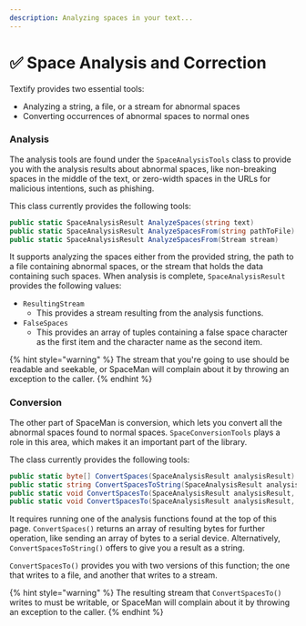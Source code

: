```yaml
---
description: Analyzing spaces in your text...
---
```


# ✅ Space Analysis and Correction

Textify provides two essential tools:

* Analyzing a string, a file, or a stream for abnormal spaces
* Converting occurrences of abnormal spaces to normal ones

### Analysis

The analysis tools are found under the `SpaceAnalysisTools` class to provide you with the analysis results about abnormal spaces, like non-breaking spaces in the middle of the text, or zero-width spaces in the URLs for malicious intentions, such as phishing.

This class currently provides the following tools:

```csharp
public static SpaceAnalysisResult AnalyzeSpaces(string text)
public static SpaceAnalysisResult AnalyzeSpacesFrom(string pathToFile)
public static SpaceAnalysisResult AnalyzeSpacesFrom(Stream stream)
```

It supports analyzing the spaces either from the provided string, the path to a file containing abnormal spaces, or the stream that holds the data containing such spaces. When analysis is complete, `SpaceAnalysisResult` provides the following values:

* `ResultingStream`
  * This provides a stream resulting from the analysis functions.
* `FalseSpaces`
  * This provides an array of tuples containing a false space character as the first item and the character name as the second item.

{% hint style="warning" %}
The stream that you're going to use should be readable and seekable, or SpaceMan will complain about it by throwing an exception to the caller.
{% endhint %}

### Conversion

The other part of SpaceMan is conversion, which lets you convert all the abnormal spaces found to normal spaces. `SpaceConversionTools` plays a role in this area, which makes it an important part of the library.

The class currently provides the following tools:

```csharp
public static byte[] ConvertSpaces(SpaceAnalysisResult analysisResult)
public static string ConvertSpacesToString(SpaceAnalysisResult analysisResult)
public static void ConvertSpacesTo(SpaceAnalysisResult analysisResult, string pathToFile)
public static void ConvertSpacesTo(SpaceAnalysisResult analysisResult, Stream stream)
```

It requires running one of the analysis functions found at the top of this page. `ConvertSpaces()` returns an array of resulting bytes for further operation, like sending an array of bytes to a serial device. Alternatively, `ConvertSpacesToString()` offers to give you a result as a string.

`ConvertSpacesTo()` provides you with two versions of this function; the one that writes to a file, and another that writes to a stream.

{% hint style="warning" %}
The resulting stream that `ConvertSpacesTo()` writes to must be writable, or SpaceMan will complain about it by throwing an exception to the caller.
{% endhint %}
